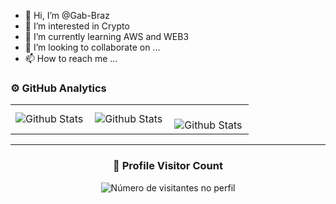 - 👋 Hi, I’m @Gab-Braz
- 👀 I’m interested in Crypto
- 🌱 I’m currently learning AWS and WEB3
- 💞️ I’m looking to collaborate on ...
- 📫 How to reach me ...

### ⚙️ GitHub Analytics

<table>
  <tr>
    <td>
      <img
        align="left"
        src="https://github-readme-stats.vercel.app/api?username=Gab-Braz&theme=dark&hide_border=false&include_all_commits=true"
        alt="Github Stats"
      />
    </td>
    <td>
      <img
        align="left"
        src="https://github-readme-stats.vercel.app/api/top-langs/?username=Gab-Braz&theme=dark&hide_border=false&include_all_commits=true&count_private=true&layout=compact"
        alt="Github Stats"
      />
    </td>
    <td>
      <br />
      <img
        align="left"
        src="https://github-readme-streak-stats.herokuapp.com/?user=Gab-Braz&theme=dark&hide_border=false"
        alt="Github Stats"
      />
    </td>
  </tr>
</table>

---

<div align="center">
  <h3><b>📍 Profile Visitor Count</b></h3>
</div>

<p align="center">
  <img
    src="https://profile-counter.glitch.me/Gab-Braz/count.svg"
    alt="Número de visitantes no perfil"
  />
</p>
<!---
Gab-Braz/Gab-Braz is a ✨ special ✨ repository because its `README.md` (this file) appears on your GitHub profile.
You can click the Preview link to take a look at your changes.
--->
